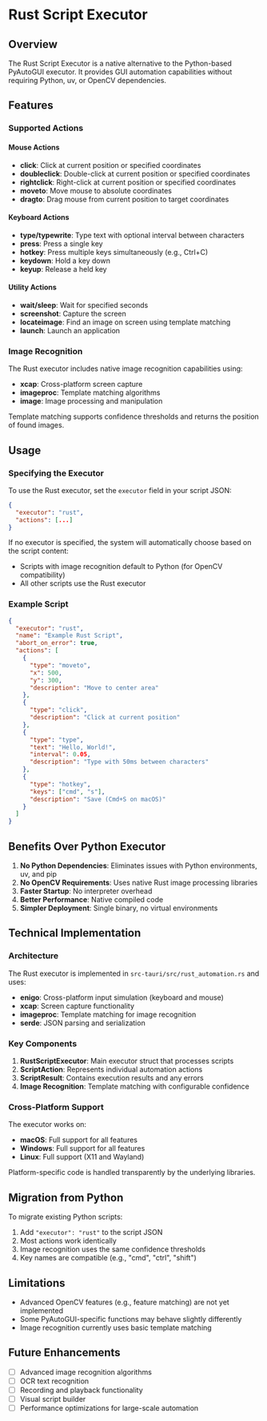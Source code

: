 # Rust Script Executor

## Overview

The Rust Script Executor is a native alternative to the Python-based PyAutoGUI executor. It provides GUI automation capabilities without requiring Python, uv, or OpenCV dependencies.

## Features

### Supported Actions

#### Mouse Actions
- **click**: Click at current position or specified coordinates
- **doubleclick**: Double-click at current position or specified coordinates  
- **rightclick**: Right-click at current position or specified coordinates
- **moveto**: Move mouse to absolute coordinates
- **dragto**: Drag mouse from current position to target coordinates

#### Keyboard Actions
- **type/typewrite**: Type text with optional interval between characters
- **press**: Press a single key
- **hotkey**: Press multiple keys simultaneously (e.g., Ctrl+C)
- **keydown**: Hold a key down
- **keyup**: Release a held key

#### Utility Actions
- **wait/sleep**: Wait for specified seconds
- **screenshot**: Capture the screen
- **locateimage**: Find an image on screen using template matching
- **launch**: Launch an application

### Image Recognition

The Rust executor includes native image recognition capabilities using:
- **xcap**: Cross-platform screen capture
- **imageproc**: Template matching algorithms
- **image**: Image processing and manipulation

Template matching supports confidence thresholds and returns the position of found images.

## Usage

### Specifying the Executor

To use the Rust executor, set the `executor` field in your script JSON:

```json
{
  "executor": "rust",
  "actions": [...]
}
```

If no executor is specified, the system will automatically choose based on the script content:
- Scripts with image recognition default to Python (for OpenCV compatibility)
- All other scripts use the Rust executor

### Example Script

```json
{
  "executor": "rust",
  "name": "Example Rust Script",
  "abort_on_error": true,
  "actions": [
    {
      "type": "moveto",
      "x": 500,
      "y": 300,
      "description": "Move to center area"
    },
    {
      "type": "click",
      "description": "Click at current position"
    },
    {
      "type": "type",
      "text": "Hello, World!",
      "interval": 0.05,
      "description": "Type with 50ms between characters"
    },
    {
      "type": "hotkey",
      "keys": ["cmd", "s"],
      "description": "Save (Cmd+S on macOS)"
    }
  ]
}
```

## Benefits Over Python Executor

1. **No Python Dependencies**: Eliminates issues with Python environments, uv, and pip
2. **No OpenCV Requirements**: Uses native Rust image processing libraries
3. **Faster Startup**: No interpreter overhead
4. **Better Performance**: Native compiled code
5. **Simpler Deployment**: Single binary, no virtual environments

## Technical Implementation

### Architecture

The Rust executor is implemented in `src-tauri/src/rust_automation.rs` and uses:
- **enigo**: Cross-platform input simulation (keyboard and mouse)
- **xcap**: Screen capture functionality
- **imageproc**: Template matching for image recognition
- **serde**: JSON parsing and serialization

### Key Components

1. **RustScriptExecutor**: Main executor struct that processes scripts
2. **ScriptAction**: Represents individual automation actions
3. **ScriptResult**: Contains execution results and any errors
4. **Image Recognition**: Template matching with configurable confidence

### Cross-Platform Support

The executor works on:
- **macOS**: Full support for all features
- **Windows**: Full support for all features
- **Linux**: Full support (X11 and Wayland)

Platform-specific code is handled transparently by the underlying libraries.

## Migration from Python

To migrate existing Python scripts:

1. Add `"executor": "rust"` to the script JSON
2. Most actions work identically
3. Image recognition uses the same confidence thresholds
4. Key names are compatible (e.g., "cmd", "ctrl", "shift")

## Limitations

- Advanced OpenCV features (e.g., feature matching) are not yet implemented
- Some PyAutoGUI-specific functions may behave slightly differently
- Image recognition currently uses basic template matching

## Future Enhancements

- [ ] Advanced image recognition algorithms
- [ ] OCR text recognition
- [ ] Recording and playback functionality
- [ ] Visual script builder
- [ ] Performance optimizations for large-scale automation